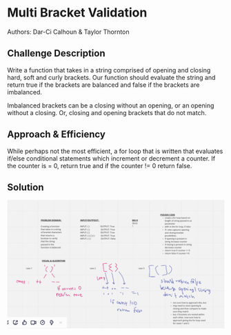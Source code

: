 # Multi Bracket Validation
Authors: Dar-Ci Calhoun & Taylor Thornton

## Challenge Description
Write a function that takes in a string comprised of opening and closing hard, soft and curly brackets.  Our function should evaluate the string and return true if the brackets are balanced and false if the brackets are imbalanced.  

Imbalanced brackets can be a closing without an opening, or an opening without a closing. Or, closing and opening brackets that do not match.

## Approach & Efficiency
While perhaps not the most efficient, a for loop that is written that evaluates if/else conditional statements which increment or decrement a counter.  If the counter is = 0, return true and if the counter != 0 return false. 

## Solution

![Whiteboard](codechallenge13.png)